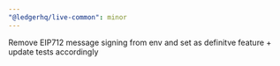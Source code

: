```yaml
---
"@ledgerhq/live-common": minor
---
```


Remove EIP712 message signing from env and set as definitve feature + update tests accordingly
